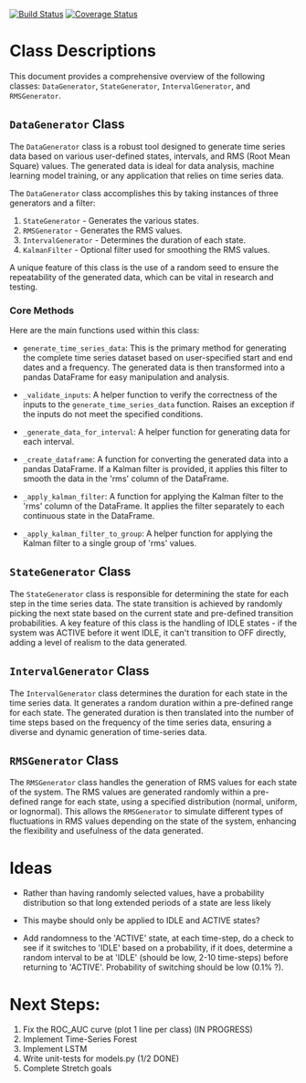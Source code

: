 [![Build Status](https://travis-ci.org/Danielwoodh/MachineMax.svg?branch=time-series-dan)](https://travis-ci.org/Danielwoodh/MachineMax)
[![Coverage Status](https://coveralls.io/repos/github/Danielwoodh/MachineMax/badge.svg?branch=time-series-dan)](https://coveralls.io/github/Danielwoodh/MachineMax?branch=time-series-dan)

# Class Descriptions

This document provides a comprehensive overview of the following classes: `DataGenerator`, `StateGenerator`, `IntervalGenerator`, and `RMSGenerator`.

## `DataGenerator` Class

The `DataGenerator` class is a robust tool designed to generate time series data based on various user-defined states, intervals, and RMS (Root Mean Square) values. The generated data is ideal for data analysis, machine learning model training, or any application that relies on time series data.

The `DataGenerator` class accomplishes this by taking instances of three generators and a filter:

1. `StateGenerator` - Generates the various states.
2. `RMSGenerator` - Generates the RMS values.
3. `IntervalGenerator` - Determines the duration of each state.
4. `KalmanFilter` - Optional filter used for smoothing the RMS values.

A unique feature of this class is the use of a random seed to ensure the repeatability of the generated data, which can be vital in research and testing.

### Core Methods

Here are the main functions used within this class:

- `generate_time_series_data`: This is the primary method for generating the complete time series dataset based on user-specified start and end dates and a frequency. The generated data is then transformed into a pandas DataFrame for easy manipulation and analysis.

- `_validate_inputs`: A helper function to verify the correctness of the inputs to the `generate_time_series_data` function. Raises an exception if the inputs do not meet the specified conditions.

- `_generate_data_for_interval`: A helper function for generating data for each interval.

- `_create_dataframe`: A function for converting the generated data into a pandas DataFrame. If a Kalman filter is provided, it applies this filter to smooth the data in the 'rms' column of the DataFrame.

- `_apply_kalman_filter`: A function for applying the Kalman filter to the 'rms' column of the DataFrame. It applies the filter separately to each continuous state in the DataFrame.

- `_apply_kalman_filter_to_group`: A helper function for applying the Kalman filter to a single group of 'rms' values.

## `StateGenerator` Class

The `StateGenerator` class is responsible for determining the state for each step in the time series data. The state transition is achieved by randomly picking the next state based on the current state and pre-defined transition probabilities. A key feature of this class is the handling of IDLE states - if the system was ACTIVE before it went IDLE, it can't transition to OFF directly, adding a level of realism to the data generated.

## `IntervalGenerator` Class

The `IntervalGenerator` class determines the duration for each state in the time series data. It generates a random duration within a pre-defined range for each state. The generated duration is then translated into the number of time steps based on the frequency of the time series data, ensuring a diverse and dynamic generation of time-series data.

## `RMSGenerator` Class

The `RMSGenerator` class handles the generation of RMS values for each state of the system. The RMS values are generated randomly within a pre-defined range for each state, using a specified distribution (normal, uniform, or lognormal). This allows the `RMSGenerator` to simulate different types of fluctuations in RMS values depending on the state of the system, enhancing the flexibility and usefulness of the data generated.

# Ideas

- Rather than having randomly selected values, have a probability distribution so that long extended periods of a state are less likely
- This maybe should only be applied to IDLE and ACTIVE states?

- Add randomness to the 'ACTIVE' state, at each time-step, do a check to see if it switches to 'IDLE' based
on a probability, if it does, determine a random interval to be at 'IDLE' (should be low, 2-10 time-steps)
before returning to 'ACTIVE'. Probability of switching should be low (0.1% ?).

# Next Steps:

1. Fix the ROC_AUC curve (plot 1 line per class) (IN PROGRESS)
2. Implement Time-Series Forest
3. Implement LSTM
4. Write unit-tests for models.py (1/2 DONE)
5. Complete Stretch goals